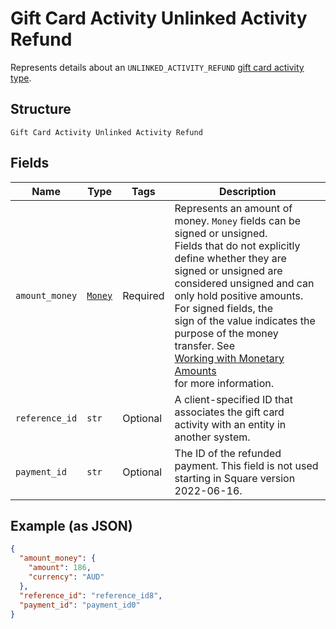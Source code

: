 
# Gift Card Activity Unlinked Activity Refund

Represents details about an `UNLINKED_ACTIVITY_REFUND` [gift card activity type](../../doc/models/gift-card-activity-type.md).

## Structure

`Gift Card Activity Unlinked Activity Refund`

## Fields

| Name | Type | Tags | Description |
|  --- | --- | --- | --- |
| `amount_money` | [`Money`](../../doc/models/money.md) | Required | Represents an amount of money. `Money` fields can be signed or unsigned.<br>Fields that do not explicitly define whether they are signed or unsigned are<br>considered unsigned and can only hold positive amounts. For signed fields, the<br>sign of the value indicates the purpose of the money transfer. See<br>[Working with Monetary Amounts](https://developer.squareup.com/docs/build-basics/working-with-monetary-amounts)<br>for more information. |
| `reference_id` | `str` | Optional | A client-specified ID that associates the gift card activity with an entity in another system. |
| `payment_id` | `str` | Optional | The ID of the refunded payment. This field is not used starting in Square version 2022-06-16. |

## Example (as JSON)

```json
{
  "amount_money": {
    "amount": 186,
    "currency": "AUD"
  },
  "reference_id": "reference_id8",
  "payment_id": "payment_id0"
}
```

